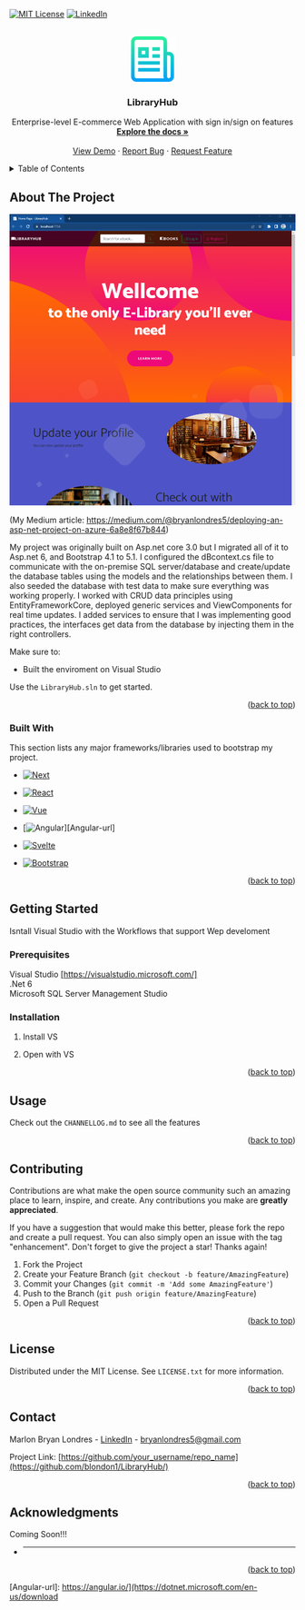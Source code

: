 <!-- Improved compatibility of back to top link: See: https://github.com/othneildrew/Best-README-Template/pull/73 -->
<a name="readme-top"></a>
<!--
*** Thanks for checking out the Best-README-Template. If you have a suggestion
*** that would make this better, please fork the repo and create a pull request
*** or simply open an issue with the tag "enhancement".
*** Don't forget to give the project a star!
*** Thanks again! Now go create something AMAZING! :D
-->



<!-- PROJECT SHIELDS -->
<!--
*** I'm using markdown "reference style" links for readability.
*** Reference links are enclosed in brackets [ ] instead of parentheses ( ).
*** See the bottom of this document for the declaration of the reference variables
*** for contributors-url, forks-url, etc. This is an optional, concise syntax you may use.
*** https://www.markdownguide.org/basic-syntax/#reference-style-links
-->

[![MIT License][license-shield]][license-url]
[![LinkedIn][linkedin-shield]][linkedin-url]



<!-- PROJECT LOGO -->
<br />
<div align="center">
  <a href="https://github.com/othneildrew/Best-README-Template">
    <img src="images/logo.png" alt="Logo" width="80" height="80">
  </a>

  <h3 align="center">LibraryHub</h3>

  <p align="center">
    Enterprise-level E-commerce Web Application with sign in/sign on features
    <br />
    <a href="https://github.com/blondon1/LibraryHub/edit/master"><strong>Explore the docs »</strong></a>
    <br />
    <br />
    <a href="https://libraryhub20230913093733.azurewebsites.net/">View Demo</a>
    ·
    <a href="https://github.com/blondon1/LibraryHub/issues">Report Bug</a>
    ·
    <a href="https://github.com/blondon1/LibraryHub/issues">Request Feature</a>
  </p>
</div>



<!-- TABLE OF CONTENTS -->
<details>
  <summary>Table of Contents</summary>
  <ol>
    <li>
      <a href="#about-the-project">About The Project</a>
      <ul>
        <li><a href="#built-with">Built With</a></li>
      </ul>
    </li>
    <li>
      <a href="#getting-started">Getting Started</a>
      <ul>
        <li><a href="#prerequisites">Prerequisites</a></li>
        <li><a href="#installation">Installation</a></li>
      </ul>
    </li>
    <li><a href="#usage">Usage</a></li>
    <li><a href="#roadmap">Roadmap</a></li>
    <li><a href="#contributing">Contributing</a></li>
    <li><a href="#license">License</a></li>
    <li><a href="#contact">Contact</a></li>
    <li><a href="#acknowledgments">Acknowledgments</a></li>
  </ol>
</details>



<!-- ABOUT THE PROJECT -->
## About The Project 

[![Product Name Screen Shot][product-screenshot]](https://example.com)

(My Medium article: https://medium.com/@bryanlondres5/deploying-an-asp-net-project-on-azure-6a8e8f67b844)

My project was originally built on Asp.net core 3.0 but I migrated all of it to Asp.net 6, and Bootstrap 4.1 to 5.1. I configured the dBcontext.cs file to communicate with the on-premise SQL server/database and create/update the database tables using the models and the relationships between them. I also seeded the database with test data to make sure everything was working properly. I worked with CRUD data principles using EntityFrameworkCore, deployed generic services and ViewComponents for real time updates. I added services to ensure that I was implementing good practices, the interfaces get data from the database by injecting them in the right controllers.

Make sure to:
* Built the enviroment on Visual Studio


Use the `LibraryHub.sln` to get started.

<p align="right">(<a href="#readme-top">back to top</a>)</p>



### Built With

This section lists any major frameworks/libraries used to bootstrap my project. 

* [![Next][Next.js]][Next-url]
* [![React][React.js]][React-url]
* [![Vue][Vue.js]][Vue-url]
* [![Angular][Angular.io]][Angular-url]
* [![Svelte][Svelte.dev]][Svelte-url]

* [![Bootstrap][Bootstrap.com]][Bootstrap-url]


<p align="right">(<a href="#readme-top">back to top</a>)</p>



<!-- GETTING STARTED -->
## Getting Started

Isntall Visual Studio with the Workflows that support Wep develoment

### Prerequisites

Visual Studio [https://visualstudio.microsoft.com/]  
.Net 6  
Microsoft SQL Server Management Studio  

### Installation


1. Install VS

2. Open with VS


<p align="right">(<a href="#readme-top">back to top</a>)</p>



<!-- USAGE EXAMPLES -->
## Usage

Check out the `CHANNELLOG.md` to see all the features


<p align="right">(<a href="#readme-top">back to top</a>)</p>


<!-- CONTRIBUTING -->
## Contributing

Contributions are what make the open source community such an amazing place to learn, inspire, and create. Any contributions you make are **greatly appreciated**.

If you have a suggestion that would make this better, please fork the repo and create a pull request. You can also simply open an issue with the tag "enhancement".
Don't forget to give the project a star! Thanks again!

1. Fork the Project
2. Create your Feature Branch (`git checkout -b feature/AmazingFeature`)
3. Commit your Changes (`git commit -m 'Add some AmazingFeature'`)
4. Push to the Branch (`git push origin feature/AmazingFeature`)
5. Open a Pull Request

<p align="right">(<a href="#readme-top">back to top</a>)</p>



<!-- LICENSE -->
## License

Distributed under the MIT License. See `LICENSE.txt` for more information.

<p align="right">(<a href="#readme-top">back to top</a>)</p>



<!-- CONTACT -->
## Contact

Marlon Bryan Londres - [LinkedIn](https://www.linkedin.com/in/marlon-londres-722124234/) - bryanlondres5@gmail.com

Project Link: [https://github.com/your_username/repo_name](https://github.com/blondon1/LibraryHub/)

<p align="right">(<a href="#readme-top">back to top</a>)</p>



<!-- ACKNOWLEDGMENTS -->
## Acknowledgments

Coming Soon!!!

* -------


<p align="right">(<a href="#readme-top">back to top</a>)</p>



<!-- MARKDOWN LINKS & IMAGES -->
<!-- https://www.markdownguide.org/basic-syntax/#reference-style-links -->
[contributors-shield]: https://img.shields.io/github/contributors/othneildrew/Best-README-Template.svg?style=for-the-badge
[contributors-url]: https://github.com/othneildrew/Best-README-Template/graphs/contributors
[forks-shield]: https://img.shields.io/github/forks/othneildrew/Best-README-Template.svg?style=for-the-badge
[forks-url]: https://github.com/othneildrew/Best-README-Template/network/members
[stars-shield]: https://img.shields.io/github/stars/othneildrew/Best-README-Template.svg?style=for-the-badge
[stars-url]: https://github.com/othneildrew/Best-README-Template/stargazers
[issues-shield]: https://img.shields.io/github/issues/othneildrew/Best-README-Template.svg?style=for-the-badge
[issues-url]: https://github.com/blondon1/LibraryHub/issues
[license-shield]: https://img.shields.io/github/license/othneildrew/Best-README-Template.svg?style=for-the-badge
[license-url]: https://github.com/othneildrew/Best-README-Template/blob/master/LICENSE.txt
[linkedin-shield]: https://img.shields.io/badge/-LinkedIn-black.svg?style=for-the-badge&logo=linkedin&colorB=555
[linkedin-url]: https://www.linkedin.com/in/marlon-londres-722124234/
[product-screenshot]: images/screenshot.png
<!-- Razor -->
[Next.js]: https://logodix.com/logo/943203.jpg
[Next-url]: https://www.google.com/
<!-- SQL -->
[React.js]: https://pbs.twimg.com/profile_images/1269972369940103169/BEBFAgFx_400x400.jpg
[React-url]: https://www.google.com/
<!-- cs -->
[Vue.js]: https://play-lh.googleusercontent.com/uGqP7F-E_eaEwTb3hMz63MWf0YKRSK6n9INBwibBSOrGDg6B3sd-ACuqNrR312ohdQ
[Vue-url]: https://www.google.com/
<!-- .Net -->
[Angular.io]: https://encrypted-tbn0.gstatic.com/images?q=tbn:ANd9GcRCu-M-ZrBfrGrH2xuQqlNCf0BsM7VY93DtU7O6jebpPFTmNxpsCm5azF7oeZJ2SeWUT2g&usqp=CAU
[Angular-url]: https://angular.io/](https://dotnet.microsoft.com/en-us/download
<!-- MVC -->
[Svelte.dev]: https://miro.medium.com/max/375/1*GQ3Y3hoBqEylWpW4ZX9lHw.png
[Svelte-url]: https://www.google.com/

<!-- entity -->
[Bootstrap.com]: https://5.imimg.com/data5/MT/WF/GLADMIN-19217484/entity-framework-development-500x500.jpg
[Bootstrap-url]: https://getbootstrap.com
<!-- LICENSE -->

